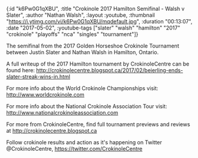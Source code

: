 {:id "k6Pw0G1qXBU",
 :title "Crokinole 2017 Hamilton Semifinal - Walsh v Slater",
 :author "Nathan Walsh",
 :layout :youtube,
 :thumbnail "https://i.ytimg.com/vi/k6Pw0G1qXBU/mqdefault.jpg",
 :duration "00:13:07",
 :date "2017-05-02",
 :youtube-tags
 ["slater"
  "walsh"
  "hamilton"
  "2017"
  "crokinole"
  "playoffs"
  "nca"
  "singles"
  "tournament"]}


The semifinal from the 2017 Golden Horseshoe Crokinole Tournament between Justin Slater and Nathan Walsh in Hamilton, Ontario.

A full writeup of the 2017 Hamilton tournament by CrokinoleCentre can be found here: http://crokinolecentre.blogspot.ca/2017/02/beierling-ends-slater-streak-wins-in.html

For more info about the World Crokinole Championships visit: http://www.worldcrokinole.com

For more info about the National Crokinole Association Tour visit: http://www.nationalcrokinoleassociation.com

For more from CrokinoleCentre, find full tournament previews and reviews at http://crokinolecentre.blogspot.ca

Follow crokinole results and action as it's happening on Twitter @CrokinoleCentre, https://twitter.com/CrokinoleCentre

